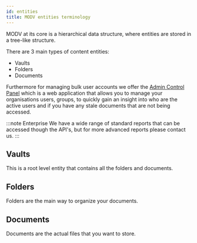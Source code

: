 ```yaml
---
id: entities
title: MODV entities terminology
---
```


MODV at its core is a hierarchical data structure, where entities are stored in a tree-like structure.

There are 3 main types of content entities:
- Vaults
- Folders
- Documents

Furthermore for managing bulk user accounts we offer the [Admin Control Panel](https://admin.modv.io) which is a web application that allows you to manage your organisations users, groups, to quickly gain an insight into who are the active users and if you have any stale documents that are not being accessed.

:::note Enterprise
We have a wide range of standard reports that can be accessed though the API's, but for more advanced reports please contact us.
:::

## Vaults
This is a root level entity that contains all the folders and documents.


## Folders
Folders are the main way to organize your documents.

## Documents
Documents are the actual files that you want to store.
